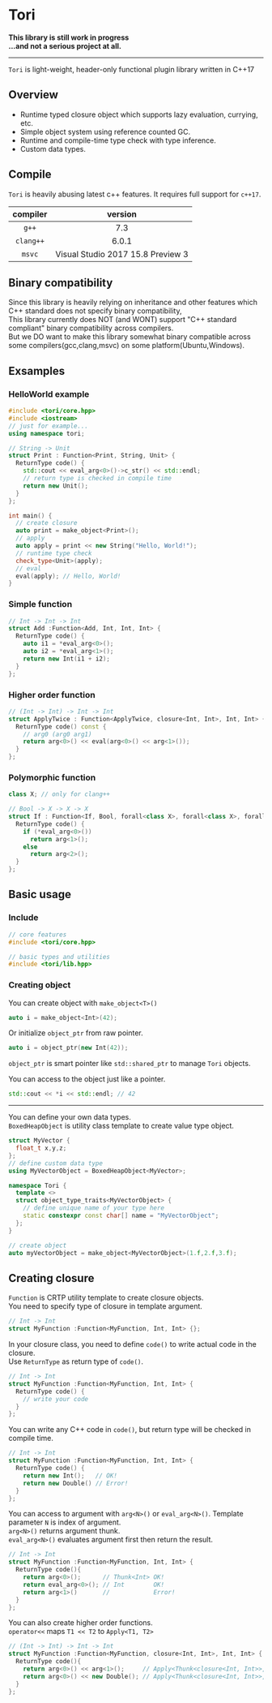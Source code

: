 # Tori

**This library is still work in progress**  
**...and not a serious project at all.**

---

`Tori` is light-weight, header-only functional plugin library written in C++17

## Overview
- Runtime typed closure object which supports lazy evaluation, currying, etc.
- Simple object system using reference counted GC.
- Runtime and compile-time type check with type inference.
- Custom data types.

## Compile
`Tori` is heavily abusing latest c++ features. It requires full support for `c++17`.  

|compiler|version|  
|:--:|:--:|
| `g++` | 7.3 |  
| `clang++` | 6.0.1 |  
| `msvc`    | Visual Studio 2017 15.8 Preview 3 |  

## Binary compatibility
Since this library is heavily relying on inheritance and other features which C++ standard does not specify binary compatibility,  
This library currently does NOT (and WONT) support "C++ standard compliant" binary compatibility across compilers.  
But we DO want to make this library somewhat binary compatible across some compilers(gcc,clang,msvc) on some platform(Ubuntu,Windows).  

## Exsamples

### HelloWorld example
```cpp
#include <tori/core.hpp>
#include <iostream>
// just for example...
using namespace tori;

// String -> Unit
struct Print : Function<Print, String, Unit> {
  ReturnType code() {
    std::cout << eval_arg<0>()->c_str() << std::endl;
    // return type is checked in compile time
    return new Unit();
  }
};

int main() {
  // create closure
  auto print = make_object<Print>();
  // apply
  auto apply = print << new String("Hello, World!");
  // runtime type check
  check_type<Unit>(apply);
  // eval
  eval(apply); // Hello, World!
}
```

### Simple function
```cpp
// Int -> Int -> Int
struct Add :Function<Add, Int, Int, Int> {
  ReturnType code() {
    auto i1 = *eval_arg<0>();
    auto i2 = *eval_arg<1>();
    return new Int(i1 + i2);
  }
};
```

### Higher order function
```cpp
// (Int -> Int) -> Int -> Int
struct ApplyTwice : Function<ApplyTwice, closure<Int, Int>, Int, Int> {
  ReturnType code() const {
    // arg0 (arg0 arg1)
    return arg<0>() << eval(arg<0>() << arg<1>());
  }
};
```

### Polymorphic function
```cpp
class X; // only for clang++

// Bool -> X -> X -> X
struct If : Function<If, Bool, forall<class X>, forall<class X>, forall<class X>> {
  ReturnType code() {
    if (*eval_arg<0>())
      return arg<1>();
    else
      return arg<2>();
  }
};
```

## Basic usage
### Include
```cpp
// core features
#include <tori/core.hpp>

// basic types and utilities
#include <tori/lib.hpp>
```
### Creating object
You can create object with `make_object<T>()`
```cpp
auto i = make_object<Int>(42);
```
Or initialize `object_ptr` from raw pointer.
```cpp
auto i = object_ptr(new Int(42));
```
`object_ptr` is smart pointer like `std::shared_ptr` to manage `Tori` objects.  

You can access to the object just like a pointer.
```cpp
std::cout << *i << std::endl; // 42
```

---

You can define your own data types.  
`BoxedHeapObject` is utility class template to create value type object.  
```cpp
struct MyVector {
  float_t x,y,z;
};
// define custom data type
using MyVectorObject = BoxedHeapObject<MyVector>;

namespace Tori {
  template <>
  struct object_type_traits<MyVectorObject> {
    // define unique name of your type here
    static constexpr const char[] name = "MyVectorObject";
  };
}

// create object
auto myVectorObject = make_object<MyVectorObject>(1.f,2.f,3.f);
```

## Creating closure
`Function` is CRTP utility template to create closure objects.  
You need to specify type of closure in template argument.  
```cpp
// Int -> Int
struct MyFunction :Function<MyFunction, Int, Int> {};
```
In your closure class, you need to define `code()` to write actual code in the closure.  
Use `ReturnType` as return type of `code()`.
```cpp
// Int -> Int
struct MyFunction :Function<MyFunction, Int, Int> {
  ReturnType code() {
    // write your code
  }
};
```
You can write any C++ code in `code()`, but return type will be checked in compile time.  
```cpp
// Int -> Int
struct MyFunction :Function<MyFunction, Int, Int> {
  ReturnType code() {
    return new Int();   // OK!
    return new Double() // Error!
  }
};
```
You can access to argument with `arg<N>()` or `eval_arg<N>()`. Template parameter `N` is index of argument.  
`arg<N>()` returns argument thunk.  
`eval_arg<N>()` evaluates argument first then return the result.
```cpp
// Int -> Int
struct MyFunction :Function<MyFunction, Int, Int> {
  ReturnType code(){
    return arg<0>();      // Thunk<Int> OK!
    return eval_arg<0>(); // Int        OK!
    return arg<1>()       //            Error!
  }
};
```

You can also create higher order functions.  
`operator<<` maps `T1 << T2` to `Apply<T1, T2>`
```cpp
// (Int -> Int) -> Int -> Int
struct MyFunction :Function<MyFunction, closure<Int, Int>, Int, Int> {
  ReturnType code(){
    return arg<0>() << arg<1>();     // Apply<Thunk<closure<Int, Int>>, Thunk<Int>> OK!
    return arg<0>() << new Double(); // Apply<Thunk<closure<Int, Int>>, Double>     Error!
  }
};
```